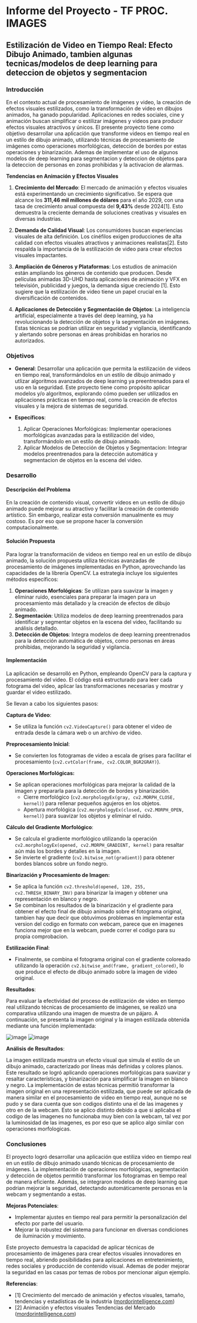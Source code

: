 # **Informe del Proyecto - TF PROC. IMAGES**

## **Estilización de Video en Tiempo Real: Efecto Dibujo Animado, tambien algunas tecnicas/modelos de deep learning para deteccion de objetos y segmentacion**

### **Introducción**

En el contexto actual de procesamiento de imágenes y video, la creación de efectos visuales estilizados, como la transformación de video en dibujos animados, ha ganado popularidad. Aplicaciones en redes sociales, cine y animación buscan simplificar o estilizar imágenes y videos para producir efectos visuales atractivos y únicos. El presente proyecto tiene como objetivo desarrollar una aplicación que transforme videos en tiempo real en un estilo de dibujo animado, utilizando técnicas de procesamiento de imágenes como operaciones morfológicas, detección de bordes por estas operaciones y binarización. Ademas de implementar el uso de algunos modelos de deep learning para segmentacion y deteccion de objetos para la deteccion de personas en zonas prohibidas y la activacion de alarmas.

**Tendencias en Animación y Efectos Visuales**

1. **Crecimiento del Mercado**: El mercado de animación y efectos visuales está experimentando un crecimiento significativo. Se espera que alcance los **311,46 mil millones de dólares** para el año 2029, con una tasa de crecimiento anual compuesta del **9,43%** desde 2024[1]. Esto demuestra la creciente demanda de soluciones creativas y visuales en diversas industrias.

2. **Demanda de Calidad Visual**: Los consumidores buscan experiencias visuales de alta definición. Los cinéfilos exigen producciones de alta calidad con efectos visuales atractivos y animaciones realistas[2]. Esto respalda la importancia de la estilización de video para crear efectos visuales impactantes.

3. **Ampliación de Géneros y Plataformas**: Los estudios de animación están ampliando los géneros de contenido que producen. Desde películas animadas 3D-UHD hasta aplicaciones de animación y VFX en televisión, publicidad y juegos, la demanda sigue creciendo [1]. Esto sugiere que la estilización de video tiene un papel crucial en la diversificación de contenidos.

4. **Aplicaciones de Detección y Segmentación de Objetos**: La inteligencia artificial, especialmente a través del deep learning, ya ha revolucionando la detección de objetos y la segmentación en imágenes. Estas técnicas se podrian utilizar en seguridad y vigilancia, identificando y alertando sobre personas en áreas prohibidas en horarios no autorizados.

### **Objetivos**

- **General**: Desarrollar una aplicación que permita la estilización de videos en tiempo real, transformándolos en un estilo de dibujo animado y utlizar algoritmos avanzados de deep learning ya preentrenados para el uso en la seguridad. Este proyecto tiene como propósito aplicar modelos y/o algoritmos, explorando cómo pueden ser utilizados en aplicaciones prácticas en tiempo real, como la creación de efectos visuales y la mejora de sistemas de seguridad.

- **Específicos**:
  1. Aplicar Operaciones Morfológicas: Implementar operaciones morfológicas avanzadas para la estilización del video, transformándolo en un estilo de dibujo animado.
  2. Aplicar Modelos de Detección de Objetos y Segmentacion: Integrar modelos preentrenados para la detección automática y segmentacion de objetos en la escena del video.

### **Desarrollo**

#### **Descripción del Problema**

En la creación de contenido visual, convertir videos en un estilo de dibujo animado puede mejorar su atractivo y facilitar la creación de contenido artístico. Sin embargo, realizar esta conversión manualmente es muy costoso. Es por eso que se propone hacer la conversión computacionalmente.

#### **Solución Propuesta**

Para lograr la transformación de videos en tiempo real en un estilo de dibujo animado, la solución propuesta utiliza técnicas avanzadas de procesamiento de imágenes implementadas en Python, aprovechando las capacidades de la librería OpenCV. La estrategia incluye los siguientes métodos específicos:

1. **Operaciones Morfológicas**: Se utilizan para suavizar la imagen y eliminar ruido, esenciales para preparar la imagen para un procesamiento más detallado y la creación de efectos de dibujo animado.
2. **Segmentación**: Utiliza modelos de deep learning preentrenados para identificar y segmentar objetos en la escena del video, facilitando su análisis detallado.
3. **Detección de Objetos**: Integra modelos de deep learning preentrenados para la detección automática de objetos, como personas en áreas prohibidas, mejorando la seguridad y vigilancia.

#### **Implementación**

La aplicación se desarrolló en Python, empleando OpenCV para la captura y procesamiento del video. El código está estructurado para leer cada fotograma del video, aplicar las transformaciones necesarias y mostrar y guardar el video estilizado.

Se llevan a cabo los siguientes pasos:

**Captura de Video**:

- Se utiliza la función `cv2.VideoCapture()` para obtener el video de entrada desde la cámara web o un archivo de video.

**Preprocesamiento Inicial**:

- Se convierten los fotogramas de video a escala de grises para facilitar el procesamiento (`cv2.cvtColor(frame, cv2.COLOR_BGR2GRAY)`).

**Operaciones Morfológicas:**

- Se aplican operaciones morfológicas para mejorar la calidad de la imagen y prepararla para la detección de bordes y binarización.
  - Cierre morfológico (`cv2.morphologyEx(gray, cv2.MORPH_CLOSE, kernel)`) para rellenar pequeños agujeros en los objetos.
  - Apertura morfológica (`cv2.morphologyEx(closed, cv2.MORPH_OPEN, kernel)`) para suavizar los objetos y eliminar el ruido.

**Cálculo del Gradiente Morfológico**:

- Se calcula el gradiente morfológico utilizando la operación `cv2.morphologyEx(opened, cv2.MORPH_GRADIENT, kernel)` para resaltar aún más los bordes y detalles en la imagen.
- Se invierte el gradiente (`cv2.bitwise_not(gradient)`) para obtener bordes blancos sobre un fondo negro.

**Binarización y Procesamiento de Imagen:**

- Se aplica la función `cv2.threshold(opened, 120, 255, cv2.THRESH_BINARY_INV)` para binarizar la imagen y obtener una representación en blanco y negro.
- Se combinan los resultados de la binarización y el gradiente para obtener el efecto final de dibujo animado sobre el fotograma original, tambien hay que decir que obtuvimos problemas en implementar esta version del codigo en formato con webcam, parece que en imagenes funciona mejor que en la webcam, puede correr el codigo para su propia comprobacion.

**Estilización Final**:

- Finalmente, se combina el fotograma original con el gradiente coloreado utilizando la operación `cv2.bitwise_and(frame, gradient_colored)`, lo que produce el efecto de dibujo animado sobre la imagen de video original.

**Resultados**:

Para evaluar la efectividad del proceso de estilización de video en tiempo real utilizando técnicas de procesamiento de imágenes, se realizó una comparativa utilizando una imagen de muestra de un pájaro. A continuación, se presenta la imagen original y la imagen estilizada obtenida mediante una función implementada:

![image](https://github.com/gatitoEsponjosito/TF-PROC.IMAGES/assets/102689608/c21dae30-c5be-4abd-8906-844cf38b81ce)
![image](https://github.com/gatitoEsponjosito/TF-PROC.IMAGES/blob/main/cartoon_m21.webp)

**Análisis de Resultados**:

La imagen estilizada muestra un efecto visual que simula el estilo de un dibujo animado, caracterizado por líneas más definidas y colores planos. Este resultado se logró aplicando operaciones morfológicas para suavizar y resaltar características, y binarización para simplificar la imagen en blanco y negro. La implementación de estas técnicas permitió transformar la imagen original en una representación estilizada, que puede ser aplicada de manera similar en el procesamiento de video en tiempo real, aunque no se pudo y se dara cuenta que son codigos distinto una el de las imagenes y otro en de la webcam. Esto se aplico distinto debido a que si aplicaba el codigo de las imagenes no funcionaba muy bien con la webcam, tal vez por la luminosidad de las imagenes, es por eso que se aplico algo similar con operaciones morfologicas.

### Conclusiones

El proyecto logró desarrollar una aplicación que estiliza video en tiempo real en un estilo de dibujo animado usando técnicas de procesamiento de imágenes. La implementación de operaciones morfológicas, segmentación y detección de objetos permitió transformar los fotogramas en tiempo real de manera eficiente. Además, se integraron modelos de deep learning que podrian mejorar la seguridad, detectando automáticamente personas en la webcam y segmentando a estas.

**Mejoras Potenciales**:

- Implementar ajustes en tiempo real para permitir la personalización del efecto por parte del usuario.
- Mejorar la robustez del sistema para funcionar en diversas condiciones de iluminación y movimiento.

Este proyecto demuestra la capacidad de aplicar técnicas de procesamiento de imágenes para crear efectos visuales innovadores en tiempo real, abriendo posibilidades para aplicaciones en entretenimiento, redes sociales y producción de contenido visual. Ademas de poder mejorar la seguridad en las casas por temas de robos por mencionar algun ejemplo.

**Referencias**:

- [1] Crecimiento del mercado de animación y efectos visuales, tamaño, tendencias y estadísticas de la industria ([mordorintelligence.com](https://www.mordorintelligence.com/es/industry-reports/animation-and-vfx-market))
- [2] Animación y efectos visuales Tendencias del Mercado ([mordorintelligence.com](https://www.mordorintelligence.com/es/industry-reports/animation-and-vfx-market/market-trends))
